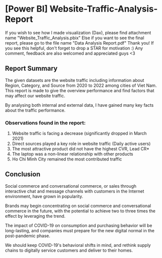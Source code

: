 # [Power BI] Website-Traffic-Analysis-Report

If you wish to see how I made visualization (Dax), please find attachment name "Website_Traffic_Analysis.pbix"
Else if you want to see the final report, please go to the file name "Data Analysis Report.pdf"
Thank you! If you see this helpful, don't forget to drop a STAR for motivation :) Any comment, feedback are also welcomed and appreciated guys <3

## Report Summary
The given datasets are the website traffic including information about Region, Category, and 
Source from 2020 to 2022 among cities of Viet Nam. This report is made to give the overview 
performance and find factors that may affect our website traffic.

By analysing both internal and external data, I have gained many key facts about the traffic performance.

### Observations found in the report:
1. Website traffic is facing a decrease (significantly dropped in March 2021)
2. Direct sources played a key role in website traffic (Daily active users)
3. The most attractive product did not have the highest CVR, Lead CR*
4. The laptop was a non-linear relationship with other products
5. Ho Chi Minh City remained the most contributed traffic

## Conclusion
Social commerce and conversational commerce, or sales through interactive chat and message 
channels with customers in the Internet environment, have grown in popularity.

Brands may begin concentrating on social commerce and conversational commerce in the 
future, with the potential to achieve two to three times the effect by leveraging the trend.

The impact of COVID-19 on consumption and purchasing behavior will be long-lasting, and 
companies must prepare for the new digital normal in the post-pandemic phase.

We should keep COVID-19's behavioral shifts in mind, and rethink supply chains to digitally 
service customers and deliver to their homes.
